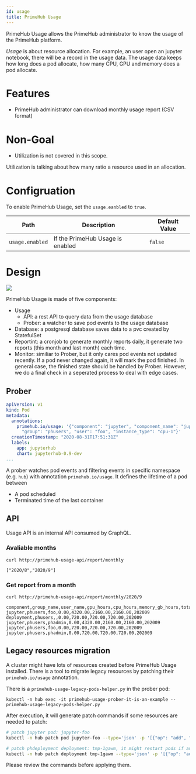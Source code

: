 ```yaml
---
id: usage
title: PrimeHub Usage
---
```


PrimeHub Usage allows the PrimeHub administrator to know the usage of the PrimeHub platform.

*Usage* is about resource allocation. For example, an user open an jupyter notebook, there will be a record in the usage data. The usage data keeps how long does a pod allocate, how many CPU, GPU and memory does a pod allocate.

# Features

- PrimeHub administrator can download monthly usage report (CSV format)

# Non-Goal

* Utilization is not covered in this scope.

Utilization is talking about how many ratio a resource used in an allocation.

# Configruation

To enable PrimeHub Usage, set the `usage.eanbled` to `true`.

Path | Description | Default Value
--- | ----- | -----------------------
`usage.enabled` | If the PrimeHub Usage is enabled | `false`

# Design

![](assets/primehub-usage-design.png)

PrimeHub Usage is made of five components:

* Usage
    * API: a rest API to query data from the usage database
    * Prober: a watcher to save pod events to the usage database
* Database: a postgresql database saves data to a pvc created by StatefulSet
* Reportint: a cronjob to generate monthly reports daily, it generate two reports (this month and last month) each time.
* Monitor: similiar to Prober, but it only cares pod events not updated recently. If a pod never changed again, it will mark the pod finished. In general case, the finished state should be handled by Prober. However, we do a final check in a seperated process to deal with edge cases.

## Prober

```yaml
apiVersion: v1
kind: Pod
metadata:
  annotations:
    primehub.io/usage: '{"component": "jupyter", "component_name": "jupyter-foo",
      "group": "phusers", "user": "foo", "instance_type": "cpu-1"}'
  creationTimestamp: "2020-08-31T17:51:31Z"
  labels:
    app: jupyterhub
    chart: jupyterhub-0.9-dev
...
```

A prober watches pod events and filtering events in specific namespace (e.g. `hub`) with annotation  `primehub.io/usage`. It defines the lifetime of a pod between

- A pod scheduled
- Terminated time of the last container

## API


Usage API is an internal API consumed by GraphQL.


### Avaliable months


```
curl http://primehub-usage-api/report/monthly
```

```
["2020/8","2020/9"]
```

### Get report from a month


```
curl http://primehub-usage-api/report/monthly/2020/9
```

```csv
component,group_name,user_name,gpu_hours,cpu_hours,memory_gb_hours,total_hours,report_date
jupyter,phusers,foo,0.00,4320.00,2160.00,2160.00,202009
deployment,phusers,,0.00,720.00,720.00,720.00,202009
jupyter,phusers,phadmin,0.00,4320.00,2160.00,2160.00,202009
jupyter,phusers,foo,0.00,720.00,720.00,720.00,202009
jupyter,phusers,phadmin,0.00,720.00,720.00,720.00,202009
```

## Legacy resources migration

A cluster might have lots of resources created before PrimeHub Usage installed. There is a tool to migrate legacy resources by patching their `primehub.io/usage` annotation.

There is a `primehub-usage-legacy-pods-helper.py` in the prober pod:

```
kubectl -n hub exec -it primehub-usage-prober-it-is-an-example -- primehub-usage-legacy-pods-helper.py
```


After execution, it will generate patch commands if some resources are needed to patch:


```sh
# patch jupyter pod: jupyter-foo
kubectl -n hub patch pod jupyter-foo --type='json' -p '[{"op": "add", "path": "/metadata/annotations/primehub.io~1usage", "value": "{\"component\": \"jupyter\", \"component_name\": \"jupyter-foo\", \"group\": \"phusers\", \"user\": \"foo\", \"instance_type\": \"cpu-1\"}"}]'

# patch phdeployment deployment: tmp-1gawm, it might restart pods if anything have changed
kubectl -n hub patch deployment tmp-1gawm --type='json' -p '[{"op": "add", "path": "/spec/template/metadata/annotations/primehub.io~1usage", "value": "{\"component\": \"deployment\", \"component_name\": \"tmp-1gawm\", \"group\": \"model-deployment-test-group\", \"user\": \"ericy\", \"instance_type\": \"cpu-tiny\"}"}]'
```

Please review the commands before applying them.